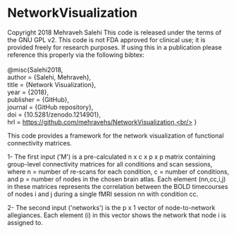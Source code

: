 # NetworkVisualization

Copyright 2018 Mehraveh Salehi
This code is released under the terms of the GNU GPL v2. This code
is not FDA approved for clinical use; it is provided
freely for research purposes. If using this in a publication
please reference this properly via the following bibtex:
<br/><br/>
@misc{Salehi2018,<br/>
  author = {Salehi, Mehraveh},<br/>
  title = {Network Visualization},<br/>
  year = {2018},<br/>
  publisher = {GitHub},<br/>
  journal = {GitHub repository},<br/>
  doi = {10.5281/zenodo.1214901},<br/>
  hrl = https://github.com/mehravehs/NetworkVisualization,<br/>
}

This code provides a framework for the network visualization of functional connectivity matrices.

1- The first input ('M') is a pre-calculated n x c x p x p matrix containing group-level connectivity matrices
   for all conditions and scan sessions, where n = number of re-scans for each condition, 
   c = number of conditions, and p = number of nodes in the chosen brain atlas.
   Each element (nn,cc,i,j) in these matrices represents the correlation between the BOLD timecourses
   of nodes i and j during a single fMRI session nn with condition cc. 

2- The second input ('networks') is the p x 1 vector of node-to-network allegiances. Each element (i) in this vector shows the network that node i is assigned to.


